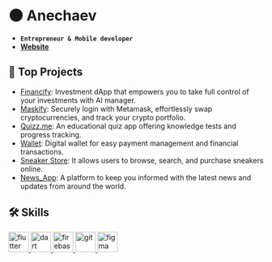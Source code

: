 # 🌑 Anechaev
- **`Entrepreneur & Mobile developer`**
- **[Website](https://astrame.tech/)**

## 🚀 Top Projects
- [Financify](https://github.com/Anechaev06/Financify): Investment dApp that empowers you to take full control of your investments with AI manager.
- [Maskify](https://github.com/Anechaev06/maskify): Securely login with Metamask, effortlessly swap cryptocurrencies, and track your crypto portfolio.
- [Quizz.me](https://github.com/Anechaev06/quizz_me): An educational quiz app offering knowledge tests and progress tracking.
- [Wallet](https://github.com/Anechaev06/wallet_app): Digital wallet for easy payment management and financial transactions.
- [Sneaker Store](https://github.com/Anechaev06/sneaker_store): It allows users to browse, search, and purchase sneakers online.
- [News_App](https://github.com/Anechaev06/news_app): A platform to keep you informed with the latest news and updates from around the world.

## 🛠 Skills
<div id="skills" align="left">
  <!-- Flutter Skill -->
  <a href="https://flutter.dev" target="_blank" rel="noreferrer">
    <img src="https://www.vectorlogo.zone/logos/flutterio/flutterio-icon.svg" alt="flutter" width="40" height="40"/>
  </a>
  
  <!-- Dart Skill -->
  <a href="https://dart.dev" target="_blank" rel="noreferrer">
    <img src="https://www.vectorlogo.zone/logos/dartlang/dartlang-icon.svg" alt="dart" width="40" height="40"/>
  </a>
  
  <!-- Firebase Skill -->
  <a href="https://firebase.google.com/" target="_blank" rel="noreferrer">
    <img src="https://www.vectorlogo.zone/logos/firebase/firebase-icon.svg" alt="firebase" width="40" height="40"/>
  </a>
  
  <!-- Git Skill -->
  <a href="https://git-scm.com/" target="_blank" rel="noreferrer">
    <img src="https://www.vectorlogo.zone/logos/git-scm/git-scm-icon.svg" alt="git" width="40" height="40"/>
  </a>
  
  <!-- Figma Skill -->
  <a href="https://www.figma.com/" target="_blank" rel="noreferrer">
    <img src="https://www.vectorlogo.zone/logos/figma/figma-icon.svg" alt="figma" width="40" height="40"/>
  </a>
</div>
